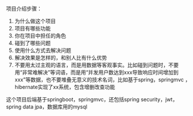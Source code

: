 项目介绍步骤：  
1. 为什么做这个项目  
2. 项目有哪些功能  
3. 你在项目中担任的角色  
4. 碰到了哪些问题  
5. 使用什么方式去解决问题  
6. 解决效果是怎样的，和别人比有什么优势  
7. 不要用太过主观的语言，而是用数据等客观事实。比如碰到问题时，不要用“非常难解决”等词语，而是用“并发用户数达到xxx导致响应时间增加到xxx”等数据，也不要堆叠无意义的技术名词，比如基于spring，springmvc
，hibernate实现了xx系统，包含增删改查功能  

这个项目后端基于springboot，springmvc，还包括spring security，jwt，spring data jpa，数据库用的mysql  
